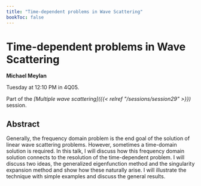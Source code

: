 ```yaml
---
title: "Time-dependent problems in Wave Scattering"
bookToc: false
---
```


# Time-dependent problems in Wave Scattering

**Michael Meylan**

Tuesday at 12:10 PM in 4Q05.

Part of the *[Multiple wave scattering]({{< relref "/sessions/session29" >}})* session.

## Abstract

Generally, the frequency domain problem is the end goal of the solution of linear wave scattering problems. However, sometimes a time-domain solution is required. In this talk, I will discuss how this frequency domain solution connects to the resolution of the time-dependent problem. I will discuss two ideas, the generalized eigenfunction method and the singularity expansion method and show how these naturally arise. I will illustrate the technique with simple examples and discuss the general results. 


